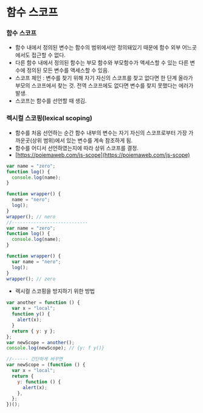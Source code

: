 # 함수 스코프

### 함수 스코프

- 함수 내에서 정의된 변수는 함수의 범위에서만 정의돼있기 때문에 함수 외부 어느곳에서도 접근할 수 없다.
- 다른 함수 내에서 정의된 함수는 부모 함수와 부모함수가 액세스할 수 있는 다른 변수에 정의된 모든 변수를 액세스할 수 있음.
- 스코프 체인 : 변수를 찾기 위해 자기 자신의 스코프를 찾고 없다면 한 단계 올라가 부모의 스코프에서 찾는 것. 전역 스코프에도 없다면 변수를 찾지 못했다는 에러가 발생.
- 스코프는 함수를 선언할 때 생김.

### 렉시컬 스코핑(lexical scoping)

- 함수를 처음 선언하는 순간 함수 내부의 변수는 자기 자신의 스코프로부터 가장 가까운곳(상위 범위)에서 있는 변수를 계속 참조하게 됨.
- 함수를 어디서 선언하였는지에 따라 상위 스코프를 결정.
- [https://poiemaweb.com/js-scope](https://poiemaweb.com/js-scope)

```jsx
var name = "zero";
function log() {
  console.log(name);
}

function wrapper() {
  name = "nero";
  log();
}
wrapper(); // nero
//----------------------------
var name = "zero";
function log() {
  console.log(name);
}

function wrapper() {
  var name = "nero";
  log();
}
wrapper(); // zero
```

- 렉시컬 스코핑을 방지하기 위한 방법

```jsx
var another = function () {
  var x = "local";
  function y() {
    alert(x);
  }
  return { y: y };
};
var newScope = another();
console.log(newScope); // {y: f y()}

//------ 간단하게 바꾸면
var newScope = (function () {
  var x = "local";
  return {
    y: function () {
      alert(x);
    },
  };
})();
```
